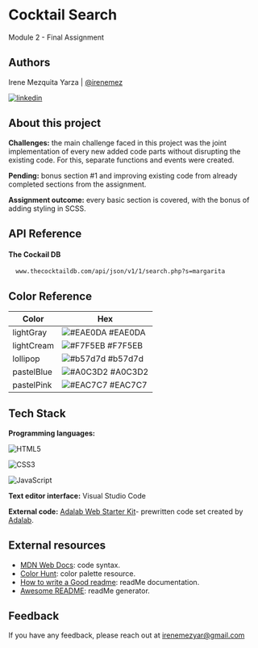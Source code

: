 # Cocktail Search

Module 2 - Final Assignment

## Authors

Irene Mezquita Yarza | [@irenemez](https://www.github.com/irenemez)

[![linkedin](https://img.shields.io/badge/linkedin-0A66C2?style=for-the-badge&logo=linkedin&logoColor=white)](https://www.linkedin.com/in/irenemez/)

## About this project

**Challenges:** the main challenge faced in this project was the joint implementation of every new added code parts without disrupting the existing code. For this, separate functions and events were created.

**Pending:** bonus section #1 and improving existing code from already completed sections from the assignment.

**Assignment outcome:** every basic section is covered, with the bonus of adding styling in SCSS.

## API Reference

#### The Cockail DB

```http
  www.thecocktaildb.com/api/json/v1/1/search.php?s=margarita
```

## Color Reference

| Color      | Hex                                                              |
| ---------- | ---------------------------------------------------------------- |
| lightGray  | ![#EAE0DA](https://via.placeholder.com/10/EAE0DA?text=+) #EAE0DA |
| lightCream | ![#F7F5EB](https://via.placeholder.com/10/F7F5EB?text=+) #F7F5EB |
| lollipop   | ![#b57d7d](https://via.placeholder.com/10/b57d7d?text=+) #b57d7d |
| pastelBlue | ![#A0C3D2](https://via.placeholder.com/10/A0C3D2?text=+) #A0C3D2 |
| pastelPink | ![#EAC7C7](https://via.placeholder.com/10/EAC7C7?text=+) #EAC7C7 |

## Tech Stack

**Programming languages:**

![HTML5](https://img.shields.io/badge/HTML5-E34F26?style=for-the-badge&logo=html5&logoColor=white)

![CSS3](https://img.shields.io/badge/CSS3-1572B6?style=for-the-badge&logo=css3&logoColor=white)

![JavaScript](https://img.shields.io/badge/JavaScript-F7DF1E?style=for-the-badge&logo=javascript&logoColor=black)

**Text editor interface:** Visual Studio Code

**External code:** [Adalab Web Starter Kit](https://github.com/Adalab/Adalab-web-starter-kit)- prewritten code set created by [Adalab](https://adalab.es/).

## External resources

- [MDN Web Docs](https://developer.mozilla.org/es/): code syntax.
- [Color Hunt](https://colorhunt.co/): color palette resource.
- [How to write a Good readme](https://bulldogjob.com/news/449-how-to-write-a-good-readme-for-your-github-project): readMe documentation.
- [Awesome README](https://github.com/matiassingers/awesome-readme): readMe generator.

## Feedback

If you have any feedback, please reach out at irenemezyar@gmail.com
